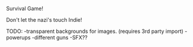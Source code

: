 Survival Game!


Don't let the nazi's touch Indie!

TODO:
-transparent backgrounds for images. (requires 3rd party import)
-powerups
-different guns
-SFX??
